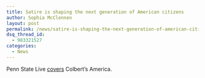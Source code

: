 ```yaml
---
title: Satire is shaping the next generation of American citizens
author: Sophia McClennen
layout: post
permalink: /news/satire-is-shaping-the-next-generation-of-american-citizens/
dsq_thread_id:
  - 983321527
categories:
  - News
---
```

Penn State Live [covers][1] Colbert&#8217;s America.

 [1]: http://live.psu.edu/story/63333